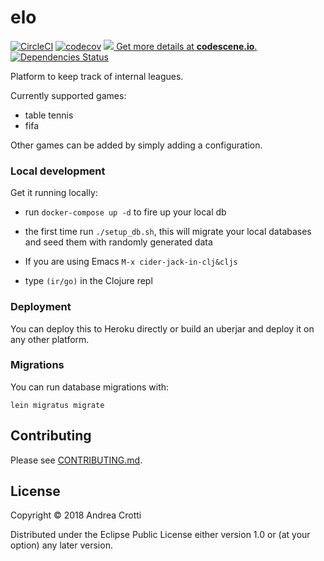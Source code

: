 # elo

[![CircleCI](https://circleci.com/gh/AndreaCrotti/elo/tree/master.svg?style=svg)](https://circleci.com/gh/AndreaCrotti/elo/tree/master)
[![codecov](https://codecov.io/gh/AndreaCrotti/elo/branch/master/graph/badge.svg)](https://codecov.io/gh/AndreaCrotti/elo)
[![](https://codescene.io/projects/4745/status.svg) Get more details at **codescene.io**.](https://codescene.io/projects/4745/jobs/latest-successful/results)
[![Dependencies Status](https://versions.deps.co/AndreaCrotti/elo/status.svg)](https://versions.deps.co/AndreaCrotti/elo)

Platform to keep track of internal leagues.

Currently supported games:
- table tennis
- fifa

Other games can be added by simply adding a configuration.

### Local development

Get it running locally:

- run `docker-compose up -d` to fire up your local db
- the first time run `./setup_db.sh`, this will migrate your local
  databases and seed them with randomly generated data

- If you are using Emacs `M-x cider-jack-in-clj&cljs`
- type `(ir/go)` in the Clojure repl

### Deployment

You can deploy this to Heroku directly or build an uberjar and deploy it on any other platform.

### Migrations

You can run database migrations with:

    lein migratus migrate

## Contributing

Please see [CONTRIBUTING.md][1].

[1]: https://github.com/AndreaCrotti/elo/blob/master/CONTRIBUTING.md

## License

Copyright © 2018 Andrea Crotti

Distributed under the Eclipse Public License either version 1.0 or (at
your option) any later version.
